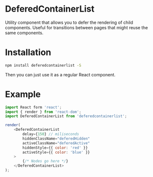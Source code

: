 # DeferedContainerList

Utility component that allows you to defer the rendering of child components. Useful for transitions between pages that might reuse the same components.

# Installation
```bash
npm install deferedcontainerlist -S
```
Then you can just use it as a regular React component.


# Example
```js
import React form 'react';
import { render } from 'react-dom';
import DeferedContainerList from 'deferedcontainerlist';

render(
    <DeferedContainerList
        delay={150} // miliseconds
        hiddenClassName="deferedHidden"
        activeClassName="deferedActive"
        hiddenStyle={{ color: 'red' }}
        activeStyle={{ color: 'blue' }}
    >
        {/* Nodes go here */}
    </DeferedContainerList>
);
```
